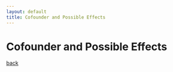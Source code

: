 ```yaml
---
layout: default
title: Cofounder and Possible Effects
---
```

# Cofounder and Possible Effects

[back](../index.html)
